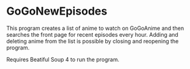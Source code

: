 # GoGoNewEpisodes
This program creates a list of anime to watch on GoGoAnime and then searches the front page for recent episodes every hour. Adding and deleting anime from the list is possible by closing and reopening the program.

Requires Beatiful Soup 4 to run the program.
